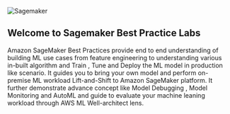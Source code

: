 ![Sagemaker](./images/amazon-sagemaker-ml-services.png "Sagemaker")

## Welcome to Sagemaker Best Practice Labs

Amazon SageMaker Best Practices provide end to end understanding of building ML use cases from feature engineering to understanding various in-built algorithm and  Train , Tune and Deploy the ML model in production like scenario. It guides you to bring your own model and perform on-premise ML workload Lift-and-Shift to Amazon SageMaker platform. It further demonstrate advance concept like Model Debugging , Model Monitoring and AutoML and guide to evaluate your machine leaning workload through AWS ML Well-architect lens.
